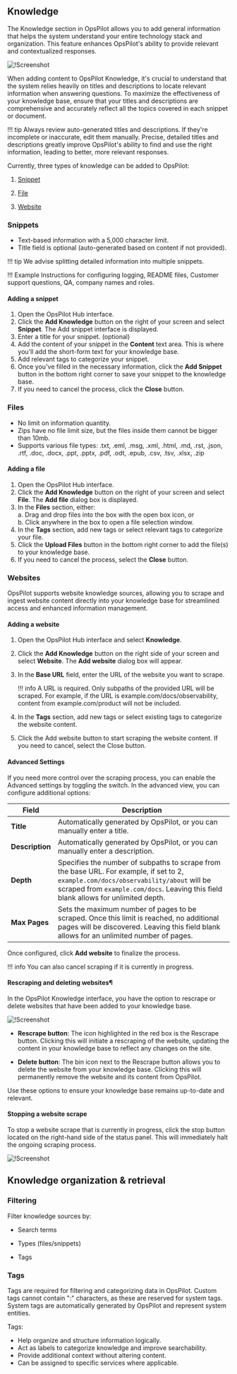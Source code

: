 ## Knowledge

The Knowledge section in OpsPilot allows you to add general information that helps the system understand your entire technology stack and organization. This feature enhances OpsPilot's ability to provide relevant and contextualized responses.

![!Screenshot](/frdocs/Data-insights/Features/OpsPilot/images/knowledge.png)

When adding content to OpsPilot Knowledge, it's crucial to understand that the system relies heavily on titles and descriptions to locate relevant information when answering questions. To maximize the effectiveness of your knowledge base, ensure that your titles and descriptions are comprehensive and accurately reflect all the topics covered in each snippet or document. 

!!! tip
    Always review auto-generated titles and descriptions. If they're incomplete or inaccurate, edit them manually. Precise, detailed titles and descriptions greatly improve OpsPilot's ability to find and use the right information, leading to better, more relevant responses.

Currently, three types of knowledge can be added to OpsPilot:

1. [Snippet](/frdocs/Data-insights/Features/OpsPilot/OpsPilot-Hub/Knowledge/#snippets)

2. [File](/frdocs/Data-insights/Features/OpsPilot/OpsPilot-Hub/Knowledge/#files)


3. [Website](/frdocs/Data-insights/Features/OpsPilot/OpsPilot-Hub/Knowledge/#websites)

### Snippets
- Text-based information with a 5,000 character limit.
- Title field is optional (auto-generated based on content if not provided).

!!! tip
    We advise splitting detailed information into multiple snippets.

!!! Example
    Instructions for configuring logging, README files, Customer support questions, QA, company names and roles.


#### Adding a snippet

1. Open the OpsPilot Hub interface.
1. Click the **Add Knowledge** button on the right of your screen and select **Snippet**. The Add snippet interface is displayed.
2. Enter a title for your snippet. (optional)
3. Add the content of your snippet in the **Content** text area. This is where you'll add the short-form text for your knowledge base.
4. Add relevant tags to categorize your snippet.
5. Once you've filled in the necessary information, click the **Add Snippet** button in the bottom right corner to save your snippet to the knowledge base.
6. If you need to cancel the process, click the **Close** button.



### Files

- No limit on information quantity.
- Zips have no file limit size, but the files inside them cannot be bigger than 10mb.
- Supports various file types: .txt, .eml, .msg, .xml, .html, .md, .rst, .json, .rtf, .doc, .docx, .ppt, .pptx, .pdf, .odt, .epub, .csv, .tsv, .xlsx, .zip

#### Adding a file

1. Open the OpsPilot Hub interface.
2. Click the **Add Knowledge** button on the right of your screen and select **File**. The **Add file** dialog box is displayed.
5. In the **Files** section, either:<br>
   a. Drag and drop files into the box with the open box icon, or<br>
   b. Click anywhere in the box to open a file selection window.
7. In the **Tags** section, add new tags or select relevant tags to categorize your file. 
10. Click the **Upload Files** button in the bottom right corner to add the file(s) to your knowledge base.
11. If you need to cancel the process, select the **Close** button.

### Websites

OpsPilot supports website knowledge sources, allowing you to scrape and ingest website content directly into your knowledge base for streamlined access and enhanced information management.

#### Adding a website

1. Open the OpsPilot Hub interface and select **Knowledge**.

2. Click the **Add Knowledge** button on the right side of your screen and select **Website**. The **Add website** dialog box will appear.

3. In the **Base URL** field, enter the URL of the website you want to scrape.

    !!! info
        A URL is required. Only subpaths of the provided URL will be scraped. For example, if the URL is example.com/docs/observability, content from example.com/product will not be included.

4. In the **Tags** section, add new tags or select existing tags to categorize the website content.

5. Click the Add website button to start scraping the website content. If you need to cancel, select the Close button.

#### Advanced Settings

If you need more control over the scraping process, you can enable the Advanced settings by toggling the switch. In the advanced view, you can configure additional options:

| **Field**     | **Description**                                                                                                                                                                                                                     |
|---------------|-------------------------------------------------------------------------------------------------------------------------------------------------------------------------------------------------------------------------------------|
| **Title**     | Automatically generated by OpsPilot, or you can manually enter a title.                                                                                                                                                             |
| **Description** | Automatically generated by OpsPilot, or you can manually enter a description.                                                                                                                                                       |
| **Depth**     | Specifies the number of subpaths to scrape from the base URL. For example, if set to 2, `example.com/docs/observability/about` will be scraped from `example.com/docs`. Leaving this field blank allows for unlimited depth.            |
| **Max Pages** | Sets the maximum number of pages to be scraped. Once this limit is reached, no additional pages will be discovered. Leaving this field blank allows for an unlimited number of pages.    

Once configured, click **Add website** to finalize the process.

!!! info
    You can also cancel scraping if it is currently in progress.



#### Rescraping and deleting websites¶

In the OpsPilot Knowledge interface, you have the option to rescrape or delete websites that have been added to your knowledge base.

![!Screenshot](/frdocs/Data-insights/Features/OpsPilot/images/rescrape.png)

* **Rescrape button**: The icon highlighted in the red box is the Rescrape button. Clicking this will initiate a rescraping of the website, updating the content in your knowledge base to reflect any changes on the site.


* **Delete button**: The bin icon next to the Rescrape button allows you to delete the website from your knowledge base. Clicking this will permanently remove the website and its content from OpsPilot.


Use these options to ensure your knowledge base remains up-to-date and relevant.

#### Stopping a website scrape

To stop a website scrape that is currently in progress, click the stop button located on the right-hand side of the status panel. This will immediately halt the ongoing scraping process.

![!Screenshot](/frdocs/Data-insights/Features/OpsPilot/images/cancelscrape.png)





## Knowledge organization & retrieval

### Filtering

Filter knowledge sources by:

- Search terms

- Types (files/snippets)

- Tags

### Tags

Tags are required for filtering and categorizing data in OpsPilot. Custom tags cannot contain ":" characters, as these are reserved for system tags. System tags are automatically generated by OpsPilot and represent system entities.

Tags:

- Help organize and structure information logically.
- Act as labels to categorize knowledge and improve searchability.
- Provide additional context without altering content.
- Can be assigned to specific services where applicable.




